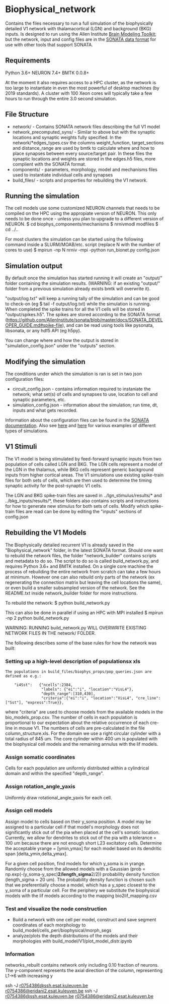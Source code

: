 Biophysical_network
===================

Contains the files necessary to run a full simulation of the biophysically detailed V1 network with thalamacortical (LGN) and background (BKG) inputs. Is designed
to run using the Allen Institute [Brain Modeling Toolkit](https://github.com/AllenInstitute/bmtk); but the network, input and config files are in the 
[SONATA data format](https://github.com/AllenInstitute/sonata) for use with other tools that support SONATA.


Requirements
------------
Python 3.6+
NEURON 7.4+
BMTK 0.0.8+

At the moment it also requires access to a HPC cluster, as the network is too large to instantiate in even the most powerful of desktop machines (by 2019 standards). 
A cluster with 100 Xeon cores will typically take a few hours to run through the entire 3.0 second simulation. 


File Structure
--------------
* network/ - Contains SONATA network files describing the full V1 model
* network_precomputed_syns/ - Similar to above but with the synaptic locations and synaptic weights fully specified. In the network/*edges_types.csv the columns weight_function,
     target_sections and distance_range are used by bmtk to calculate where and how to place synapses between every source/target pair. In these files the synaptic locations
     and weights are stored in the edges.h5 files, more complient with the SONATA format.
* components/ - parameters, morphology, model and mechanisms files used to instantiate individual cells and synapses
* build_files/ - scripts and properties for rebuilding the V1 network.


Running the simulation
----------------------
The cell models use some customized NEURON channels that needs to be compiled on the HPC using the appropiate version of NEURON. This only needs to be done once - 
unless you plan to upgrade to a different version of NEURON.
  $ cd biophys_components/mechanisms
  $ nrnivmodl modfiles
  $ cd ../..

For most clusters the simulation can be started using the following command inside a SLURM/MOAB/etc. script (replace N with the number of cores to use)
  $ mpirun -np N nrniv -mpi -python run_bionet.py config.json


Simulation output
-----------------
By default once the simulation has started running it will create an "output/" folder containing the simulation results. (WARNING: if an existing "output/" folder from
a previous simulation already exists bmtk will overwrite it). 

"output/log.txt" will keep a running tally of the simulation and can be good to check-on (eg $ tail -f output/log.txt) while the simulation is running. When completed
the spike trains for all the V1 cells will be stored in "output/spikes.h5". The spikes are stored according to the SONATA format 
(https://github.com/AllenInstitute/sonata/blob/master/docs/SONATA_DEVELOPER_GUIDE.md#spike-file), and can be read using tools like pysonata, libsonata, or any hdf5 
API (eg h5py).

You can change where and how the output is stored in "simulation_config.json" under the "outputs" section.


Modifying the simulation
------------------------
The conditions under which the simulation is ran is set in two json configuration files:
* circuit_config.json - contains information required to instaniate the network; what set(s) of cells and synapses to use, location to cell and synaptic parameters, etc.
* simulation_config.json - information about the simulation; run time, dt, inputs and what gets recorded.

Information about the configuration files can be found in the [SONATA documentation](https://github.com/AllenInstitute/sonata/blob/master/docs/SONATA_DEVELOPER_GUIDE.md#tying-it-all-together---the-networkcircuit-config-file).
Also see [here](https://github.com/AllenInstitute/sonata/tree/master/examples) and [here](https://github.com/AllenInstitute/bmtk/tree/develop/docs/examples) for various
examples of different types of simulations.


V1 Stimuli
----------
The V1 model is being stimulated by feed-forward synaptic inputs from two population of cells called LGN and BKG. The LGN cells represent a model of the LGN in the 
thalamus, while BKG cells represent generic background inputs from higher cortical areas. The V1 simulations use existing spike-train files for both sets of cells,
which are then used to determine the timing synaptic activity for the post-synaptic V1 cells.

The LGN and BKG spike-train files are saved in ../lgn_stimulus/results/* and ../bkg_inputs/results/*, these folders also contains scripts and instructions for how
to generate new stimulus for both sets of cells. Modify which spike-train files are read can be done by editing the "inputs" sections of config.json



Rebuilding the V1 Models
---------------
The Biophysically detailed recurrent V1 is already saved in the "Biophysical_network" folder, in the latest SONATA format. Should one want to rebuild the network 
files, the folder "network_builder" contains scripts and metadata to do so. The script to do so is called build_network.py, and requires Python 3.6+ and BMTK 
installed. On a single core machine the process of rebuilding the entire network from scratch can take a few hours at minimum. However one can also rebuild only 
parts of the network (ex regenerating the connection matrix but leaving the cell locations the same), or even build a smaller subsampled version of the network. 
See the README.txt inside network_builder folder for more instructions.

To rebuild the network:
  $ python build_network.py

This can also be done in parallel if using an HPC with MPI installed
  $ mpirun -np 2 python build_network.py

WARNING: RUNNING build_network.py WILL OVERWRITE EXISTING NETWORK FILES IN THE network/ FOLDER.


The following describes some of the base rules for how the network was built:

### Setting up a high-level description of populationsx xls
	The populations in build_files/biophys_props/pop_queries.json are defined as e.g.:

        "i4Sst":   {"ncells":2384,
                    "labels": {"ei":"i", "location":"VisL4"},
                    "depth_range":[310,430],
                    "criteria":{"ei":"i", "location":"VisL4", "cre_line":["Sst"], "express":True}},

where "criteria" are used to choose models from the available models in the bio_models_prop.csv. The number of cells in each population is proportional to our 
expectation about the relative occurrence of each cre-line in mouse V1. The numbers of cells are pre-calculated in the file column_structure.xls. For the domain we 
use a right circular cylinder with a total radius of 845 um. The core cylinder within 400 um is populated with the biophysical cell models and the remaining annulus 
with the lif models.

### Assign somatic coordinates

Cells for each population are uniformly distributed within a cylindrical domain and within the specified "depth_range".


### Assign rotation_angle_yaxis

Uniformly draw rotational_angle_yaxis for each cell.


### Assign cell models
	
Assign model to cells based on their y_soma position. A model may be assigned to a particular cell if that model's morphology does not significantly stick out of 
the pia when placed at the cell's somatic location. Currently, we allow for dendrites to stick out of the pia with a tolerance = 100 um because there are not enough 
short L23 excitatory cells. Determine the acceptable yrange = [ymin,ymax] for each model based on its dendritic span [delta_ymin,delta_ymax]. 
	
For a given cell position, find models for which y_soma is in yrange. Randomly choose from the allowed models with a Gaussian 
(prob = np.exp(-(y_soma-y_spec)**2/length_sigma**2/2)) probability density function (length_sigma = 20 um). The probability density function is chosen such that we 
preferentially choose a model, which has a y_spec closest to the y_soma of a particular cell. For the periphery we substitute the biophysical models with the lif models 
according to the mapping bio2lif_mapping.csv



### Test and visualize the node construction

* Build a network with one cell per model, construct and save segment coordinates of each morphology to build_model/cells_peri/biophysical/morph_segs
* analyze/plots the depth distributions of the models and their morphologies with build_model/V1/plot_model_distr.ipynb


 ### Information

 networks_rebuilt contains network only including 0.10 fraction of neurons.
 The y-component represents the axial direction of the column, representing L1->6 with increasing y


ssh -J r0754386@ssh.esat.kuleuven.be r0754386@eridani2.esat.kuleuven.be
ssh -J r0754386@ssh.esat.kuleuven.be r0754386@eridani2.esat.kuleuven.be
